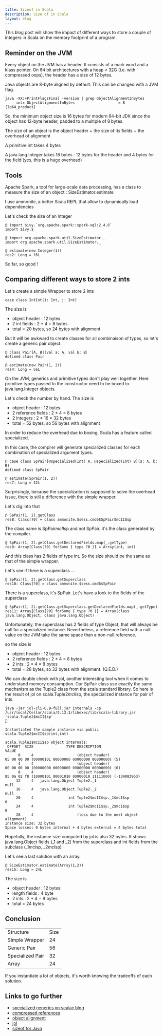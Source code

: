 ```yaml
---
title: Sizeof in Scala
description: Size of in Scala
layout: blog
---
```

This blog post will show the impact of different ways to store a couple of integers in Scala on the
memory footprint of a program.

## Reminder on the JVM

Every object on the JVM has a header. It consists of a mark word and a klass pointer. On 64 bit
architectures with a heap &lt; 32G (i.e. with compressed oops), the header has a size of 12 bytes.

Java objects are 8-byte aligned by default. This can be changed with a JVM flag.

```
java -XX:+PrintFlagsFinal -version | grep ObjectAlignmentInBytes
     intx ObjectAlignmentInBytes                    = 8                                   {lp64_product}
```

So, the minimum object size is 16 bytes for modern 64-bit JDK since the object has 12-byte header,
padded to a multiple of 8 bytes.

The size of an object is the object header + the size of its fields + the overhead of alignment

A primitive int takes 4 bytes

A java.lang.Integer takes 16 bytes : 12 bytes for the header and 4 bytes for the field (yes, this is
a huge overhead)

## Tools

Apache Spark, a tool for large-scale data processing, has a class to measure the size of an object
: SizeEstimator.estimate

I use ammonite, a better Scala REPL that allow to dynamically load dependencies

Let's check the size of an Integer

```
@ import $ivy.`org.apache.spark::spark-sql:2.4.0`
import $ivy.$

@ import org.apache.spark.util.SizeEstimator._
import org.apache.spark.util.SizeEstimator._

@ estimate(new Integer(1))
res2: Long = 16L
```

So far, so good !

## Comparing different ways to store 2 ints

Let's create a simple Wrapper to store 2 ints

```
case class IntInt(i: Int, j: Int)
```

The size is

-   object header : 12 bytes
-   2 int fields : 2 \* 4 = 8 bytes
-   total = 20 bytes, so 24 bytes with alignment

But it will be awkward to create classes for all combinaison of types, so let's create a generic
pair object.

```
@ class Pair[A, B](val a: A, val b: B)
defined class Pair

@ estimate(new Pair(1, 2))
res4: Long = 56L
```

On the JVM, generics and primitive types don't play well together. Here primitive types passed to
the constructor need to be boxed to java.lang.Integer objects.

Let's check the number by hand. The size is

-   object header : 12 bytes
-   2 reference fields : 2 \* 4 = 8 bytes
-   2 Integers : 2 \* 16 = 32 bytes
-   total = 52 bytes, so 56 bytes with alignment

In order to reduce the overhead due to boxing, Scala has a feature called specialized.

In this case, the compiler will generate specialized classes for each combination of specialized
argument types.

```
@ case class SpPair[@specialized(Int) A, @specialized(Int) B](a: A, b: B)
defined class SpPair

@ estimate(SpPair(1, 2))
res7: Long = 32L
```

Surprisingly, because the specialization is supposed to solve the overhead issue, there is still a
difference with the simple wrapper.

Let's dig into that

```
@ SpPair(1, 2).getClass
res8: Class[?0] = class ammonite.$sess.cmd6$SpPair$mcII$sp
```

The class name is SpPair$mcII$sp and not SpPair. it's the class generated by the compiler.

```
@ SpPair(1, 2).getClass.getDeclaredFields.map(_.getType)
res9: Array[Class[?0] forSome { type ?0 }] = Array(int, int)
```

And this class has 2 fields of type int. So the size should be the same as that of the simple
wrapper.

Let's see if there is a superclass …

```
@ SpPair(1, 2).getClass.getSuperclass
res10: Class[?0] = class ammonite.$sess.cmd6$SpPair
```

There is a superclass, it's SpPair. Let's have a look to the fields of the superclass

```
@ SpPair(1, 2).getClass.getSuperclass.getDeclaredFields.map(_.getType)
res11: Array[Class[?0] forSome { type ?0 }] = Array(class java.lang.Object, class java.lang.Object)
```

Unfortunately, the superclass has 2 fields of type Object, that will always be null for a
specialized instance. Nevertheless, a reference field with a null value on the JVM take the same
space than a non-null reference.

so the size is

-   object header : 12 bytes
-   2 reference fields : 2 \* 4 = 8 bytes
-   2 ints : 2 \* 4 = 8 bytes
-   total = 28 bytes, so 32 bytes with alignment. (Q.E.D.)

We can double check with jol, another interesting tool when it comes to understand memory
consumption. Our SpPair class use exactly the same mechanism as the Tuple2 class from the scala
standard library. So here is the result of jol on scala.Tuple2$mcII$sp, the specialized instance for
pair of ints.

```
java -jar jol-cli-0.9-full.jar internals -cp /usr/local/Cellar/scala/2.13.1/libexec/lib/scala-library.jar 'scala.Tuple2$mcII$sp'                                                   

Instantiated the sample instance via public scala.Tuple2$mcII$sp(int,int)

scala.Tuple2$mcII$sp object internals:
 OFFSET  SIZE               TYPE DESCRIPTION                               VALUE
      0     4                    (object header)                           05 00 00 00 (00000101 00000000 00000000 00000000) (5)
      4     4                    (object header)                           00 00 00 00 (00000000 00000000 00000000 00000000) (0)
      8     4                    (object header)                           85 0a 02 f8 (10000101 00001010 00000010 11111000) (-134083963)
     12     4   java.lang.Object Tuple2._1                                 null
     16     4   java.lang.Object Tuple2._2                                 null
     20     4                int Tuple2$mcII$sp._1$mcI$sp                  0
     24     4                int Tuple2$mcII$sp._2$mcI$sp                  0
     28     4                    (loss due to the next object alignment)
Instance size: 32 bytes
Space losses: 0 bytes internal + 4 bytes external = 4 bytes total
```

Hopefully, the instance size computed by jol is also 32 bytes. It shows java.lang.Object fields (\_1
and \_2) from the superclass and int fields from the subclass (\_1$mcI$sp, \_2$mcI$sp)

Let's see a last solution with an array.

```
@ SizeEstimator.estimate(Array(1,2))
res15: Long = 24L
```

The size is

-   object header : 12 bytes
-   length fields : 4 byte
-   2 ints : 2 \* 4 = 8 bytes
-   total = 24 bytes

## Conclusion

|                  |      |
|------------------|------|
| Structure        | Size |
| Simple Wrapper   | 24   |
| Generic Pair     | 56   |
| Specialized Pair | 32   |
| Array            | 24   |

If you instantiate a lot of objects, it's worth knowing the tradeoffs of each solution.

## Links to go further

-   [specialized generics on scalac
    blog](https://scalac.io/specialized-generics-object-instantiation/)
-   [compressed references](https://shipilev.net/jvm/anatomy-quarks/23-compressed-references/)
-   [object alignment](https://shipilev.net/jvm/anatomy-quarks/24-object-alignment/)
-   [jol](https://openjdk.java.net/projects/code-tools/jol/)
-   [sizeof for Java](https://www.javaworld.com/article/2077408/sizeof-for-java.html)

